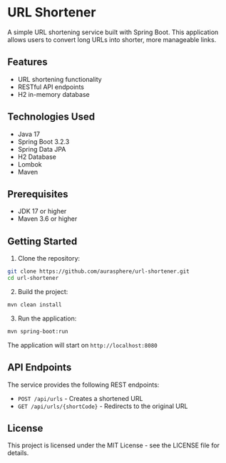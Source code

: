 # URL Shortener

A simple URL shortening service built with Spring Boot. This application allows users to convert long URLs into shorter, more manageable links.

## Features

- URL shortening functionality
- RESTful API endpoints
- H2 in-memory database

## Technologies Used

- Java 17
- Spring Boot 3.2.3
- Spring Data JPA
- H2 Database
- Lombok
- Maven

## Prerequisites

- JDK 17 or higher
- Maven 3.6 or higher

## Getting Started

1. Clone the repository:

```bash
git clone https://github.com/aurasphere/url-shortener.git
cd url-shortener
```

2. Build the project:

```bash
mvn clean install
```

3. Run the application:

```bash
mvn spring-boot:run
```

The application will start on `http://localhost:8080`

## API Endpoints

The service provides the following REST endpoints:

- `POST /api/urls` - Creates a shortened URL
- `GET /api/urls/{shortCode}` - Redirects to the original URL

## License

This project is licensed under the MIT License - see the LICENSE file for details.
